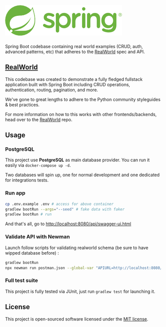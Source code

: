# ![RealWorld Example App](logo.png)

Spring Boot codebase containing real world examples (CRUD, auth, advanced patterns, etc) that adheres to the [RealWorld](https://github.com/gothinkster/realworld-example-apps) spec and API.

## [RealWorld](https://github.com/gothinkster/realworld)

This codebase was created to demonstrate a fully fledged fullstack application built with Spring Boot including CRUD operations, authentication, routing, pagination, and more.

We've gone to great lengths to adhere to the Python community styleguides & best practices.

For more information on how to this works with other frontends/backends, head over to the [RealWorld](https://github.com/gothinkster/realworld) repo.

## Usage

### PostgreSQL

This project use **PostgreSQL** as main database provider. You can run it easily via `docker-compose up -d`.

Two databases will spin up, one for normal development and one dedicated for integrations tests.

### Run app

```sh
cp .env.example .env # access for above container
gradlew bootRun --args="--seed" # fake data with faker
gradlew bootRun # run
```

And that's all, go to <http://localhost:8080/api/swagger-ui.html>

### Validate API with Newman

Launch follow scripts for validating realworld schema (be sure to have wipped database before) :

```sh
gradlew bootRun
npx newman run postman.json --global-var "APIURL=http://localhost:8080/api" --global-var="USERNAME=johndoe" --global-var="EMAIL=john.doe@example.com" --global-var="PASSWORD=password"
```

### Full test suite

This project is fully tested via JUnit, just run `gradlew test` for launching it.

## License

This project is open-sourced software licensed under the [MIT license](https://adr1enbe4udou1n.mit-license.org).
